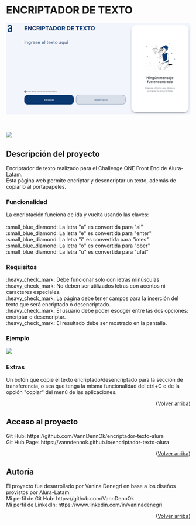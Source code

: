 <h1>ENCRIPTADOR DE TEXTO</h1>
<p align="center"><img src="./assets/Portada.png" alt="vista del encriptador" width="600"></p>
<br>
<p align="left"><img src="https://img.shields.io/badge/STATUS-EN%20DESAROLLO-green"></p>
<h2>Descripción del proyecto</h2>
<p>Encriptador de texto realizado para el Challenge ONE Front End de Alura-Latam.<br>Esta página web permite encriptar y desencriptar un texto, además de copiarlo al portapapeles.</p>
<h3>Funcionalidad</h3>
<p>La encriptación funciona de ida y vuelta usando las claves:<br>
<br>:small_blue_diamond: La letra "a" es convertida para "al"
<br>:small_blue_diamond: La letra "e" es convertida para "enter"
<br>:small_blue_diamond: La letra "i" es convertida para "imes"
<br>:small_blue_diamond: La letra "o" es convertida para "ober"
<br>:small_blue_diamond: La letra "u" es convertida para "ufat"</p>
<h3>Requisitos</h3>
<p>:heavy_check_mark: Debe funcionar solo con letras minúsculas
<br>:heavy_check_mark: No deben ser utilizados letras con acentos ni caracteres especiales.
<br>:heavy_check_mark: La página debe tener campos para la inserción del texto que será encriptado o desencriptado.
<br>:heavy_check_mark: El usuario debe poder escoger entre las dos opciones: encriptar o desencriptar.
<br>:heavy_check_mark: El resultado debe ser mostrado en la pantalla.</p>
<h3>Ejemplo</h3>      
<p align="left"><img src="https://img.shields.io/badge/gato_=>_galtober_<=>_galtober_=>_gato-gray?style=flat"></p>
<h3>Extras</h3>
<p>Un botón que copie el texto encriptado/desencriptado para la sección de transferencia, o sea que tenga la misma funcionalidad del ctrl+C o de la opción "copiar" del menú de las aplicaciones.</p>
<p align="right">(<a href="#readme-top">Volver arriba</a>)</p>
<h2>Acceso al proyecto</h2>
<p>Git Hub: https://github.com/VannDennOk/encriptador-texto-alura
<br>Git Hub Page: https://vanndennok.github.io/encriptador-texto-alura</p>
<p align="right">(<a href="#readme-top">Volver arriba</a>)</p>
<h2>Autoría</h2>
<p>El proyecto fue desarrollado por Vanina Denegri en base a los diseños provistos por Alura-Latam.
<br>Mi perfil de Git Hub: https://github.com/VannDennOk
<br>Mi perfil de LinkedIn: https://www.linkedin.com/in/vaninadenegri</p>
<p align="right">(<a href="#readme-top">Volver arriba</a>)</p>

